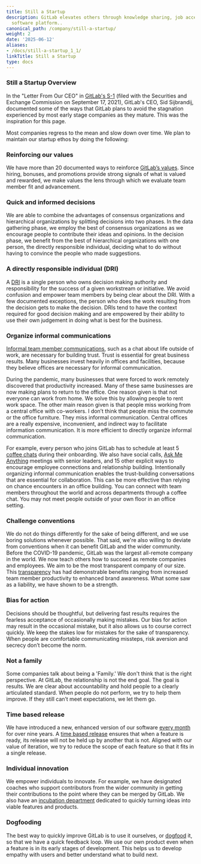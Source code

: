 ```yaml
---
title: Still a Startup
description: GitLab elevates others through knowledge sharing, job access, and our
  software platform..
canonical_path: /company/still-a-startup/
weight: 2
date: '2025-06-12'
aliases:
- /docs/still-a-startup_1_1/
linkTitle: Still a Startup
type: docs
---
```


### Still a Startup Overview

In the "Letter From Our CEO" in [GitLab's S-1](https://www.sec.gov/Archives/edgar/data/0001653482/000162828021018818/gitlab-sx1.htm) (filed with the Securities and Exchange Commission on September 17, 2021), GitLab's CEO, Sid Sijbrandij, documented some of the ways that GitLab plans to avoid the stagnation experienced by most early stage companies as they mature. This was the inspiration for this page.

Most companies regress to the mean and slow down over time. We plan to maintain our startup ethos by doing the following:

### Reinforcing our values

We have more than 20 documented ways to reinforce [GitLab’s values](/handbook/values/). Since hiring, bonuses, and promotions provide strong signals of what is valued and rewarded, we make values the lens through which we evaluate team member fit and advancement.

### Quick and informed decisions

We are able to combine the advantages of consensus organizations and hierarchical organizations by splitting decisions into two phases. In the data gathering phase, we employ the best of consensus organizations as we encourage people to contribute their ideas and opinions. In the decision phase, we benefit from the best of hierarchical organizations with one person, the directly responsible individual, deciding what to do without having to convince the people who made suggestions.

### A directly responsible individual (DRI)

A [DRI](/handbook/people-group/directly-responsible-individuals/) is a single person who owns decision making authority and responsibility for the success of a given workstream or initiative. We avoid confusion and empower team members by being clear about the DRI. With a few documented exceptions, the person who does the work resulting from the decision gets to make the decision. DRIs tend to have the context required for good decision making and are empowered by their ability to use their own judgement in doing what is best for the business.

### Organize informal communications

[Informal team member communications](/handbook/company/culture/all-remote/informal-communication/), such as a chat about life outside of work, are necessary for building trust. Trust is essential for great business results. Many businesses invest heavily in offices and facilities, because they believe offices are necessary for informal communication.

During the pandemic, many businesses that were forced to work remotely discovered that productivity increased. Many of these same businesses are now making plans to return to the office. One reason given is that not everyone can work from home. We solve this by allowing people to rent work space. The other main reason given is that people miss working from a central office with co-workers. I don’t think that people miss the commute or the office furniture. They miss informal communication. Central offices are a really expensive, inconvenient, and indirect way to facilitate information communication. It is more efficient to directly organize informal communication.

For example, every person who joins GitLab has to schedule at least 5 [coffee chats](/handbook/company/culture/all-remote/informal-communication/#coffee-chats) during their onboarding. We also have social calls, [Ask Me Anything](/handbook/company/culture/all-remote/informal-communication/#ama-ask-me-anything) meetings with senior leaders, and 15 other explicit ways to encourage employee connections and relationship building. Intentionally organizing informal communication enables the trust-building conversations that are essential for collaboration. This can be more effective than relying on chance encounters in an office building. You can connect with team members throughout the world and across departments through a coffee chat. You may not meet people outside of your own floor in an office setting.

### Challenge conventions

We do not do things differently for the sake of being different, and we use boring solutions whenever possible. That said, we're also willing to deviate from conventions when it can benefit GitLab and the wider community. Before the COVID-19 pandemic, GitLab was the largest all-remote company in the world. We now teach others how to succeed as remote companies and employees. We aim to be the most transparent company of our size. This [transparency](/handbook/values/#transparency) has had demonstrable benefits ranging from increased team member productivity to enhanced brand awareness. What some saw as a liability, we have shown to be a strength.

### Bias for action

Decisions should be thoughtful, but delivering fast results requires the fearless acceptance of occasionally making mistakes. Our bias for action may result in the occasional mistake, but it also allows us to course correct quickly. We keep the stakes low for mistakes for the sake of transparency. When people are comfortable communicating missteps, risk aversion and secrecy don’t become the norm.

### Not a family

Some companies talk about being a 'Family.' We don't think that is the right perspective. At GitLab, the relationship is not the end goal. The goal is results. We are clear about accountability and hold people to a clearly articulated standard. When people do not perform, we try to help them improve. If they still can’t meet expectations, we let them go.

### Time based release

We have introduced a new, enhanced version of our software [every month](/handbook/engineering/releases/) for over nine years. A [time based release](https://about.gitlab.com/releases/) ensures that when a feature is ready, its release will not be held up by another that is not. Aligned with our value of iteration, we try to reduce the scope of each feature so that it fits in a single release.

### Individual innovation

We empower individuals to innovate. For example, we have designated coaches who support contributors from the wider community in getting their contributions to the point where they can be merged by GitLab. We also have an [incubation department](/handbook/engineering/incubation/) dedicated to quickly turning ideas into viable features and products.

### Dogfooding

The best way to quickly improve GitLab is to use it ourselves, or [dogfood](/handbook/engineering/development/principles/) it, so that we have a quick feedback loop. We use our own product even when a feature is in its early stages of development. This helps us to develop empathy with users and better understand what to build next.
